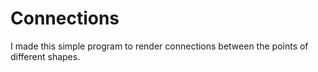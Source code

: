 # Connections

I made this simple program to render connections between the points of different shapes.
